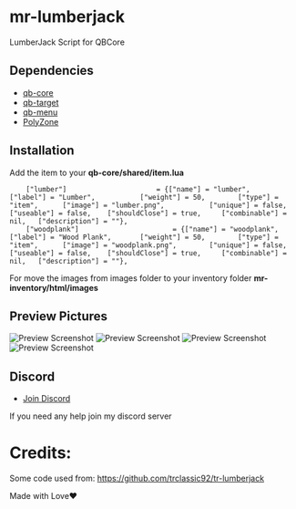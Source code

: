 # mr-lumberjack
LumberJack Script for QBCore

## Dependencies
- [qb-core](https://github.com/qbcore-framework/qb-core)
- [qb-target](https://github.com/BerkieBb/qb-target)
- [qb-menu](https://github.com/qbcore-framework/qb-menu)
- [PolyZone](https://github.com/mkafrin/PolyZone)

## Installation

Add the item to your **qb-core/shared/item.lua**

```
	["lumber"]						= {["name"] = "lumber",  	  		["label"] = "Lumber",	  		["weight"] = 50, 		["type"] = "item", 		["image"] = "lumber.png", 			["unique"] = false, 	["useable"] = false, 	["shouldClose"] = true,   	["combinable"] = nil,   ["description"] = ""},
	["woodplank"]						= {["name"] = "woodplank",  	  		["label"] = "Wood Plank",	  	["weight"] = 50, 		["type"] = "item", 		["image"] = "woodplank.png", 		["unique"] = false, 	["useable"] = false, 	["shouldClose"] = true,   	["combinable"] = nil,   ["description"] = ""},
```
For move the images from images folder to your inventory folder **mr-inventory/html/images**

## Preview Pictures
![Preview Screenshot](https://imgur.com/FQ1E6la.jpeg)
![Preview Screenshot](https://imgur.com/2fY1ypI.jpeg)
![Preview Screenshot](https://imgur.com/LeOw96D.jpeg)
![Preview Screenshot](https://imgur.com/W5W1NK7.jpeg)


## Discord
- [Join Discord](https://discord.gg/WKhp38uc7Y)

If you need any help join my discord server

# Credits:
Some code used from: https://github.com/trclassic92/tr-lumberjack

Made with Love❤️
